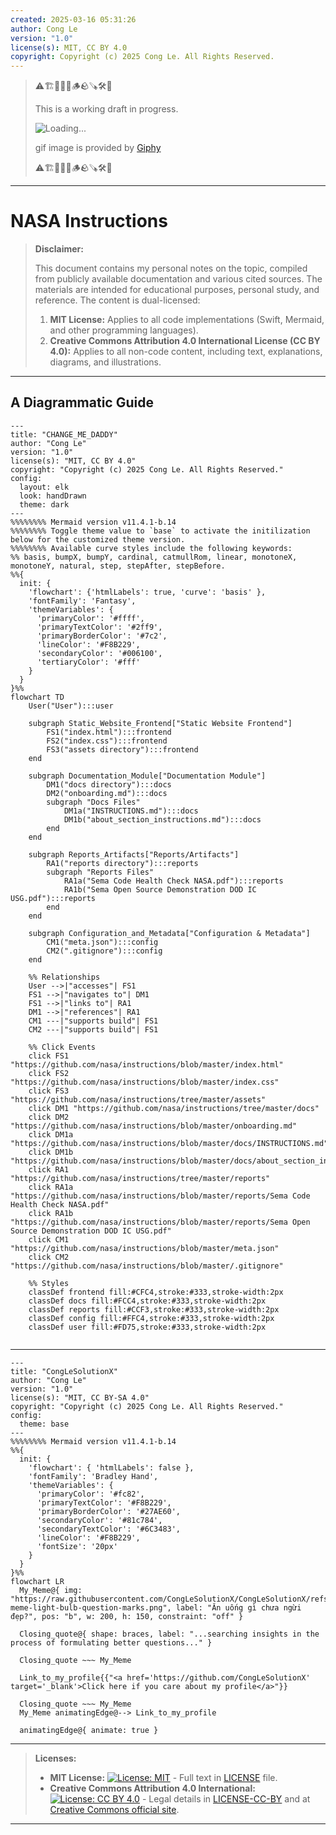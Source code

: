 ```yaml
---
created: 2025-03-16 05:31:26
author: Cong Le
version: "1.0"
license(s): MIT, CC BY 4.0
copyright: Copyright (c) 2025 Cong Le. All Rights Reserved.
---
```




> ⚠️🏗️🚧🦺🧱🪵🪨🪚🛠️👷
> 
> This is a working draft in progress.
> 
> ![Loading...](https://media1.giphy.com/media/v1.Y2lkPTc5MGI3NjExYXF2azdyajkycXg5Nnpzb3F0Z2M5dnd3dGt6MDMydWlxdWI2OTEzcCZlcD12MV9pbnRlcm5hbF9naWZfYnlfaWQmY3Q9Zw/oKBBlSrgLhLO0/giphy.gif)
> 
> gif image is provided by [Giphy](https://giphy.com)
> 
> ⚠️🏗️🚧🦺🧱🪵🪨🪚🛠️👷

----


# NASA Instructions
> **Disclaimer:**
>
> This document contains my personal notes on the topic,
> compiled from publicly available documentation and various cited sources.
> The materials are intended for educational purposes, personal study, and reference.
> The content is dual-licensed:
> 1. **MIT License:** Applies to all code implementations (Swift, Mermaid, and other programming languages).
> 2. **Creative Commons Attribution 4.0 International License (CC BY 4.0):** Applies to all non-code content, including text, explanations, diagrams, and illustrations.
---


## A Diagrammatic Guide 



```mermaid
---
title: "CHANGE_ME_DADDY"
author: "Cong Le"
version: "1.0"
license(s): "MIT, CC BY 4.0"
copyright: "Copyright (c) 2025 Cong Le. All Rights Reserved."
config:
  layout: elk
  look: handDrawn
  theme: dark
---
%%%%%%%% Mermaid version v11.4.1-b.14
%%%%%%%% Toggle theme value to `base` to activate the initilization below for the customized theme version.
%%%%%%%% Available curve styles include the following keywords:
%% basis, bumpX, bumpY, cardinal, catmullRom, linear, monotoneX, monotoneY, natural, step, stepAfter, stepBefore.
%%{
  init: {
    'flowchart': {'htmlLabels': true, 'curve': 'basis' },
    'fontFamily': 'Fantasy',
    'themeVariables': {
      'primaryColor': '#ffff',
      'primaryTextColor': '#2ff9',
      'primaryBorderColor': '#7c2',
      'lineColor': '#F8B229',
      'secondaryColor': '#006100',
      'tertiaryColor': '#fff'
    }
  }
}%%
flowchart TD
    User("User"):::user

    subgraph Static_Website_Frontend["Static Website Frontend"]
        FS1("index.html"):::frontend
        FS2("index.css"):::frontend
        FS3("assets directory"):::frontend
    end

    subgraph Documentation_Module["Documentation Module"]
        DM1("docs directory"):::docs
        DM2("onboarding.md"):::docs
        subgraph "Docs Files"
            DM1a("INSTRUCTIONS.md"):::docs
            DM1b("about_section_instructions.md"):::docs
        end
    end

    subgraph Reports_Artifacts["Reports/Artifacts"]
        RA1("reports directory"):::reports
        subgraph "Reports Files"
            RA1a("Sema Code Health Check NASA.pdf"):::reports
            RA1b("Sema Open Source Demonstration DOD IC USG.pdf"):::reports
        end
    end

    subgraph Configuration_and_Metadata["Configuration & Metadata"]
        CM1("meta.json"):::config
        CM2(".gitignore"):::config
    end

    %% Relationships
    User -->|"accesses"| FS1
    FS1 -->|"navigates to"| DM1
    FS1 -->|"links to"| RA1
    DM1 -->|"references"| RA1
    CM1 ---|"supports build"| FS1
    CM2 ---|"supports build"| FS1

    %% Click Events
    click FS1 "https://github.com/nasa/instructions/blob/master/index.html"
    click FS2 "https://github.com/nasa/instructions/blob/master/index.css"
    click FS3 "https://github.com/nasa/instructions/tree/master/assets"
    click DM1 "https://github.com/nasa/instructions/tree/master/docs"
    click DM2 "https://github.com/nasa/instructions/blob/master/onboarding.md"
    click DM1a "https://github.com/nasa/instructions/blob/master/docs/INSTRUCTIONS.md"
    click DM1b "https://github.com/nasa/instructions/blob/master/docs/about_section_instructions.md"
    click RA1 "https://github.com/nasa/instructions/tree/master/reports"
    click RA1a "https://github.com/nasa/instructions/blob/master/reports/Sema Code Health Check NASA.pdf"
    click RA1b "https://github.com/nasa/instructions/blob/master/reports/Sema Open Source Demonstration DOD IC USG.pdf"
    click CM1 "https://github.com/nasa/instructions/blob/master/meta.json"
    click CM2 "https://github.com/nasa/instructions/blob/master/.gitignore"

    %% Styles
    classDef frontend fill:#CFC4,stroke:#333,stroke-width:2px
    classDef docs fill:#FCC4,stroke:#333,stroke-width:2px
    classDef reports fill:#CCF3,stroke:#333,stroke-width:2px
    classDef config fill:#FFC4,stroke:#333,stroke-width:2px
    classDef user fill:#FD75,stroke:#333,stroke-width:2px
    
```



---

<!-- 
```mermaid
%% Current Mermaid version
info
```  -->


```mermaid
---
title: "CongLeSolutionX"
author: "Cong Le"
version: "1.0"
license(s): "MIT, CC BY-SA 4.0"
copyright: "Copyright (c) 2025 Cong Le. All Rights Reserved."
config:
  theme: base
---
%%%%%%%% Mermaid version v11.4.1-b.14
%%{
  init: {
    'flowchart': { 'htmlLabels': false },
    'fontFamily': 'Bradley Hand',
    'themeVariables': {
      'primaryColor': '#fc82',
      'primaryTextColor': '#F8B229',
      'primaryBorderColor': '#27AE60',
      'secondaryColor': '#81c784',
      'secondaryTextColor': '#6C3483',
      'lineColor': '#F8B229',
      'fontSize': '20px'
    }
  }
}%%
flowchart LR
  My_Meme@{ img: "https://raw.githubusercontent.com/CongLeSolutionX/CongLeSolutionX/refs/heads/main/assets/images/My-meme-light-bulb-question-marks.png", label: "Ăn uống gì chưa ngừi đẹp?", pos: "b", w: 200, h: 150, constraint: "off" }

  Closing_quote@{ shape: braces, label: "...searching insights in the process of formulating better questions..." }

  Closing_quote ~~~ My_Meme
    
  Link_to_my_profile{{"<a href='https://github.com/CongLeSolutionX' target='_blank'>Click here if you care about my profile</a>"}}

  Closing_quote ~~~ My_Meme
  My_Meme animatingEdge@--> Link_to_my_profile
  
  animatingEdge@{ animate: true }

```

---
> **Licenses:**
>
> - **MIT License:**  [![License: MIT](https://img.shields.io/badge/License-MIT-yellow.svg)](LICENSE) - Full text in [LICENSE](LICENSE) file.
> - **Creative Commons Attribution 4.0 International:** [![License: CC BY 4.0](https://licensebuttons.net/l/by/4.0/88x31.png)](LICENSE-CC-BY) - Legal details in [LICENSE-CC-BY](LICENSE-CC-BY) and at [Creative Commons official site](http://creativecommons.org/licenses/by/4.0/).
> 
---

